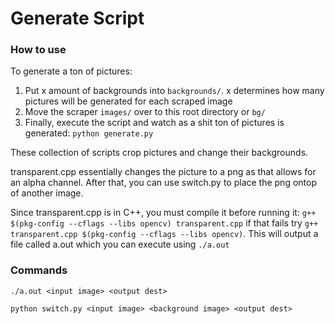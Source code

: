 # Generate Script

### How to use

To generate a ton of pictures:

1. Put x amount of backgrounds into `backgrounds/`. x determines how many pictures will be generated for each scraped image
2. Move the scraper `images/` over to this root directory or `bg/`
3. Finally, execute the script and watch as a shit ton of pictures is generated: `python generate.py`

These collection of scripts crop pictures and change their backgrounds.

transparent.cpp essentially changes the picture to a png as that allows for an alpha channel. After that, you can use switch.py to place the png ontop of another image.

Since transparent.cpp is in C++, you must compile it before running it: `g++ $(pkg-config --cflags --libs opencv) transparent.cpp` if that fails try `g++ transparent.cpp $(pkg-config --cflags --libs opencv)`. This will output a file called a.out which you can execute using `./a.out`

### Commands

`./a.out <input image> <output dest>`

`python switch.py <input image> <background image> <output dest>`
